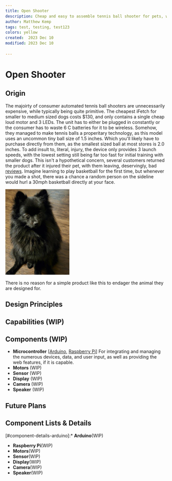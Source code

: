 ```yaml
---
title: Open Shooter
description: Cheap and easy to assemble tennis ball shooter for pets, with advanced features and varying price ranges. 
author: Matthew Kemp
tags: test, testing, test123
colors: yellow
created:  2023 Dec 10
modified: 2023 Dec 10

---
```


Open Shooter
=======================

Origin
------

The majoirty of consumer automated tennis ball shooters are unnecessarily expensive, while typically being quite primitive. The cheapest iFetch for smaller to medium sized dogs costs $130, and only contains a single cheap loud motor and 3 LEDs. The unit has to either be plugged in constantly or the consumer has to waste 6 C batteries for it to be wireless. Somehow, they managed to make tennis balls a properitary technology, as this model uses an uncommon tiny ball size of 1.5 inches. Which you'll likely have to purchase directly from them, as the smallest sized ball at most stores is 2.0 inches. To add insult to, literal, injury, the device only provides 3 launch speeds, with the lowest setting still being far too fast for initial training with smaller dogs. This isn't a hypothetical concern, several customers returned the product after it injured their pet, with them leaving, deservingly, bad [reviews](https://www.chewy.com/ifetch-mini-automatic-ball-launcher/dp/142434?utm_source=google-product&utm_medium=cpc&utm_content=iFetch&utm_campaign=19996370614&utm_term=&gad_source=1). Imagine learning to play basketball for the first time, but whenever you made a shot, there was a chance a random person on the sideline would hurl a 30mph basketball directly at your face. 

![Unnecessary Harm](https://github.com/MattiKemp/Dog-Tennis-Ball-Shooter/blob/main/images/Melissas%20poor%20pup.jpg)

There is no reason for a simple product like this to endager the animal they are designed for.

Design Principles
-----------------

Capabilities (WIP)
------------------

Components (WIP)
----------------

*   **Microcontroller** [[Arduino](#component-details-arduino), [Raspberry Pi](#component-details-pi)] For integrating and managing the numerous devices, data, and user input, as well as providing the web features, if it is capable. 
*   **Motors** (WIP)
*   **Sensor** (WIP)
*   **Display** (WIP)
*   **Camera** (WIP)
*   **Speaker** (WIP)

Future Plans
------------

Component Lists & Details
-------------------------

[#component-details-arduino]:* **Arduino**(WIP)
* **Raspberry Pi**(WIP)
* **Motors**(WIP)
* **Sensor**(WIP)
* **Display**(WIP)
* **Camera**(WIP)
* **Speaker**(WIP)
